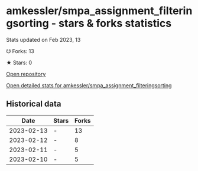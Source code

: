 # amkessler/smpa_assignment_filteringsorting - stars & forks statistics

Stats updated on Feb 2023, 13

☋ Forks: 13

★ Stars: 0

[Open repository](https://github.com/amkessler/smpa_assignment_filteringsorting)

[Open detailed stats for amkessler/smpa_assignment_filteringsorting](https://reviewgithub.com/rep/amkessler/smpa_assignment_filteringsorting)

## Historical data
| Date | Stars | Forks |
|------|-------|-------|
| 2023-02-13 | - | 13 | 
| 2023-02-12 | - | 8 | 
| 2023-02-11 | - | 5 | 
| 2023-02-10 | - | 5 | 

